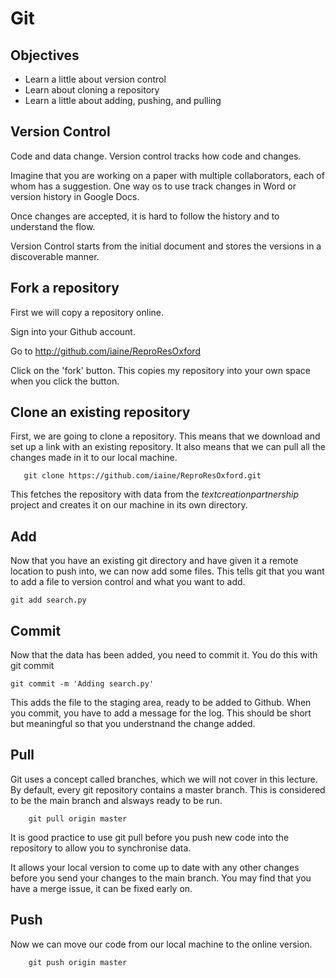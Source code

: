Git
===

## Objectives

*  Learn a little about version control
*  Learn about cloning a repository
*  Learn a little about adding, pushing, and pulling

## Version Control

Code and data change. Version control tracks how code and changes. 

Imagine that you are working on a paper with multiple collaborators, each of whom has a suggestion. One way os to use track changes in Word or version history in Google Docs.

Once changes are accepted, it is hard to follow the history and to understand the flow. 

Version Control starts from the initial document and stores the versions in a discoverable manner.  

## Fork a repository

First we will copy a repository online. 

Sign into your Github account. 

Go to http://github.com/iaine/ReproResOxford

Click on the 'fork' button. This copies my repository into your own space when you click the button. 

## Clone an existing repository

First, we are going to clone a repository. This means that we download and set up a link with an existing repository. It also means that we can pull all the changes made in it to our local machine. 

```
   git clone https://github.com/iaine/ReproResOxford.git
```

This fetches the repository with data from the *textcreationpartnership* project and creates it on our machine in its own directory. 

## Add

Now that you have an existing git directory and have given it a remote location to push into, we can now add some files. This tells git that you want to add a file to version control and what you want to add. 

```
git add search.py
```

## Commit
Now that the data has been added, you need to commit it. You do this with git commit

```
git commit -m 'Adding search.py'
```

This adds the file to the staging area, ready to be added to Github. When you commit, you have to add a message for the log. This should be short but meaningful so that you understnand the change added. 

## Pull

Git uses a concept called branches, which we will not cover in this lecture. By default, every git repository contains a master branch. This is considered to be the main branch and alsways ready to be run.  

```
    git pull origin master
```
It is good practice to use git pull before you push new code into the repository to allow you to synchronise data. 

It allows your local version to come up to date with any other changes before you send your changes to the main branch. You may find that you have a merge issue, it can be fixed early on. 

## Push
Now we can move our code from our local machine to the online version. 
```
    git push origin master
```
